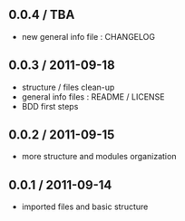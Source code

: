 ## 0.0.4 / TBA

 * new general info file : CHANGELOG

## 0.0.3 / 2011-09-18

 * structure / files clean-up
 * general info files : README / LICENSE
 * BDD first steps

## 0.0.2 / 2011-09-15

 * more structure and modules organization 

## 0.0.1 / 2011-09-14

 * imported files and basic structure
